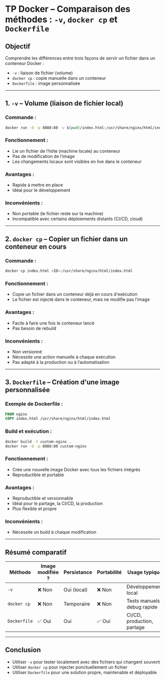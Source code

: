 # TP Docker – Comparaison des méthodes : `-v`, `docker cp` et `Dockerfile`

## Objectif

Comprendre les différences entre trois façons de servir un fichier dans un conteneur Docker :
- `-v` : liaison de fichier (volume)
- `docker cp` : copie manuelle dans un conteneur
- `Dockerfile` : image personnalisée

---

## 1. `-v` – Volume (liaison de fichier local)

### Commande :

```bash
docker run -d -p 8080:80 -v $(pwd)/index.html:/usr/share/nginx/html/index.html nginx
```

### Fonctionnement :
- Lie un fichier de l’hôte (machine locale) au conteneur
- Pas de modification de l’image
- Les changements locaux sont visibles en live dans le conteneur

### Avantages :
- Rapide à mettre en place
- Idéal pour le développement

### Inconvénients :
- Non portable (le fichier reste sur ta machine)
- Incompatible avec certains déploiements distants (CI/CD, cloud)

---

## 2. `docker cp` – Copier un fichier dans un conteneur en cours

### Commande :

```bash
docker cp index.html <ID>:/usr/share/nginx/html/index.html
```

### Fonctionnement :
- Copie un fichier dans un conteneur déjà en cours d'exécution
- Le fichier est injecté dans le conteneur, mais ne modifie pas l’image

### Avantages :
- Facile à faire une fois le conteneur lancé
- Pas besoin de rebuild

### Inconvénients :
- Non versionné
- Nécessite une action manuelle à chaque exécution
- Pas adapté à la production ou à l’automatisation

---

## 3. `Dockerfile` – Création d'une image personnalisée

### Exemple de Dockerfile :

```dockerfile
FROM nginx
COPY index.html /usr/share/nginx/html/index.html
```

### Build et exécution :

```bash
docker build -t custom-nginx .
docker run -d -p 8080:80 custom-nginx
```

### Fonctionnement :
- Crée une nouvelle image Docker avec tous les fichiers intégrés
- Reproductible et portable

### Avantages :
- Reproductible et versionnable
- Idéal pour le partage, la CI/CD, la production
- Plus flexible et propre

### Inconvénients :
- Nécessite un build à chaque modification

---

## Résumé comparatif

| Méthode        | Image modifiée ? | Persistance | Portabilité | Usage typique              |
|----------------|------------------|-------------|--------------|-----------------------------|
| `-v`           | ❌ Non            | Oui (local) | ❌ Non       | Développement local         |
| `docker cp`    | ❌ Non            | Temporaire  | ❌ Non       | Tests manuels, debug rapide |
| `Dockerfile`   | ✅ Oui            | Oui         | ✅ Oui       | CI/CD, production, partage  |

---

## Conclusion

- Utiliser `-v` pour tester localement avec des fichiers qui changent souvent
- Utiliser `docker cp` pour injecter ponctuellement un fichier
- Utiliser `Dockerfile` pour une solution propre, maintenable et déployable

